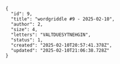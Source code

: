     {
      "id": 9,
      "title": "wordgriddle #9 - 2025-02-10",
      "author": 2,
      "size": 4,
      "letters": "VALTDUESYTNEHGIN",
      "status": 1,
      "created": "2025-02-10T20:57:41.378Z",
      "updated": "2025-02-10T21:06:38.728Z"
    }
